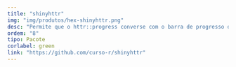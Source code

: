 ```yaml
---
title: "shinyhttr"
img: "img/produtos/hex-shinyhttr.png"
desc: "Permite que o httr::progress converse com o barra de progresso do shinyWidgets."
ordem: "8"
tipo: Pacote
corlabel: green
link: "https://github.com/curso-r/shinyhttr"
---
```

